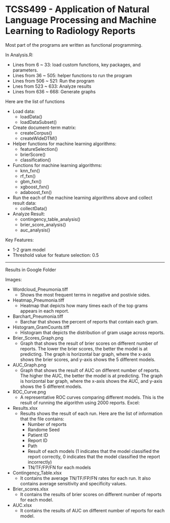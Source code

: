 # TCSS499 - Application of Natural Language Processing and Machine Learning to Radiology Reports

Most part of the programs are written as functional programming.



In Analysis.R:

* Lines from 6 ~ 33: load custom functions, key packages, and parameters.
* Lines from 36 ~ 505: helper functions to run the program
* Lines from 506 ~ 521: Run the program
* Lnes from 523 ~ 633: Analyze results
* Lines from 636 ~ 668: Generate graphs



Here are the list of functions
* Load data:
  * loadData()
  * loadDataSubset()
* Create document-term matrix:
  * createCorpus()
  * createWideDTM()
* Helper functions for machine learning algorithms:
  * featureSelection()
  * brierScore()
  * classification()
* Functions for machine learning algorithms:
  * knn_fxn()
  * rf_fxn()
  * gbm_fxn()
  * xgboost_fxn()
  * adaboost_fxn()
* Run the each of the machine learning algorithms above and collect result data:
  * collectData()
* Analyze Result:
  * contingency_table_analysis()
  * brier_score_analysis()
  * auc_analysis()


Key Features: 
* 1-2 gram model
* Threshold value for feature selection: 0.5

_______________________________________________________________________________________________________________________________________
Results in Google Folder

Images:
* Wordcloud_Pneumonia.tiff
  * Shows the most frequent terms in negative and postivie sides.
* Heatmap_Pneumonia.tiff
  * Heatmap that depicts how many times each of the top grams appears in each report.
* Barchart_Pneumonia.tiff
  * Barchar that shows the percent of reports that contain each gram.
* Histogram_GramCounts.tiff
  * Histogram that depicts the distribution of gram usage across reports.
* Brier_Scores_Graph.png
  * Graph that shows the result of brier scores on different number of reports. The lower the brier scores, the better the model is at predicting.
    The graph is horizontal bar graph, where the x-axis shows the brier scores, and y-axis shows the 5 different models. 
* AUC_Graph.png
  * Graph that shows the result of AUC on different number of reports. The higher the AUC, the better the model is at predicting. 
    The graph is horizontal bar graph, where the x-axis shows the AUC, and y-axis shows the 5 different models. 
* ROC_Curve.png
  *  A representative ROC curves comparing different models. This is the result of running the algorithm using 2000 reports.
Excel:
* Results.xlsx
  * Results shows the result of each run. Here are the list of information that the file contains:
    * Number of reports
    * Randome Seed
    * Patient ID
    * Report ID
    * Path
    * Result of each models (1 indicates that the model classified the report correctly, 0 indicates that the model classified the report incorrectly)
    * TN/TF/FP/FN for each models
* Contingency_Table.xlsx
  * It contains the average TN/TF/FP/FN rates for each run. It also contains average sensitivity and specificity values.
* Brier_scores.xlsx
  * It contains the results of brier scores on different number of reports for each model.
* AUC.xlsx
  * It contains the results of AUC on different number of reports for each model.
